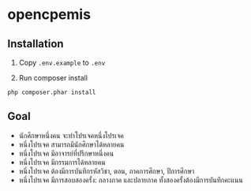 # opencpemis

## Installation

1. Copy `.env.example` to `.env`

2. Run composer install

```
php composer.phar install
```

## Goal

* นักศึกษาหนึ่งคน จะทำโปรเจคหนึ่งโปรเจค
* หนึ่งโปรเจค สามารถมีนักศึกษาได้หลายคน
* หนึ่งโปรเจค มีอาจารย์ที่ปรึกษาหนึ่งคน
* หนึ่งโปรเจค มีกรรมการได้หลายคน
* หนึ่งโปรเจค ต้องมีการบันทีกรหัสวิชา, ตอน, ภาคการศึกษา, ปีการศึกษา
* หนึ่งโปรเจค มีการสอบสองครั้ง: กลางภาค และปลายภาค ทั้งสองครั้งต้องมีการบันทึกคะแนน